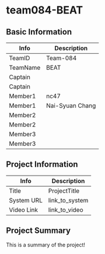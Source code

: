 # team084-BEAT

## Basic Information

|   Info      |        Description     |
| ----------- | ---------------------- |
| TeamID      |        Team-084        |
| TeamName    |           BEAT         |
| Captain     |                        |
| Captain     |                        |
| Member1     |          nc47          |
| Member1     |     Nai-Syuan Chang    |
| Member2     |                        |
| Member2     |                        |
| Member3     |                        |
| Member3     |                        |

## Project Information

|   Info      |        Description     |
| ----------- | ---------------------- |
|  Title      |       ProjectTitle     |
| System URL  |      link_to_system    |
| Video Link  |      link_to_video     |

## Project Summary

This is a summary of the project!
